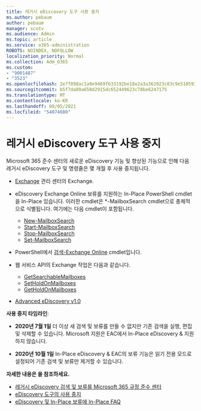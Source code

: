```yaml
---
title: 레거시 eDiscovery 도구 사용 중지
ms.author: pebaum
author: pebaum
manager: scotv
ms.audience: Admin
ms.topic: article
ms.service: o365-administration
ROBOTS: NOINDEX, NOFOLLOW
localization_priority: Normal
ms.collection: Adm_O365
ms.custom:
- "9001487"
- "3523"
ms.openlocfilehash: 2e7f898ac1a9e9469f633192be18e2a3a362023c83c9e510593196b5a4a0daf5
ms.sourcegitcommit: b5f7da89a650d2915dc652449623c78be6247175
ms.translationtype: MT
ms.contentlocale: ko-KR
ms.lasthandoff: 08/05/2021
ms.locfileid: "54074680"
---
```

# <a name="retirement-of-legacy-ediscovery-tools"></a>레거시 eDiscovery 도구 사용 중지

Microsoft 365 준수 센터의 새로운 eDiscovery 기능 및 향상된 기능으로 인해 다음 레거시 eDiscovery 도구 및 명령줄은 몇 개월 후 사용 중지됩니다.

- [Exchange](https://docs.microsoft.com/exchange/security-and-compliance/in-place-ediscovery/in-place-ediscovery) 관리 센터의 Exchange. [](https://docs.microsoft.com/exchange/security-and-compliance/create-or-remove-in-place-holds)

- eDiscovery Exchange Online 보류를 지원하는 In-Place PowerShell cmdlet을 In-Place 있습니다. 이러한 cmdlet은 *-MailboxSearch cmdlet으로 총체적으로 식별됩니다. 여기에는 다음 cmdlet이 포함됩니다.

    - [New-MailboxSearch](https://docs.microsoft.com/powershell/module/exchange/policy-and-compliance-content-search/new-mailboxsearch)
    - [Start-MailboxSearch](https://docs.microsoft.com/powershell/module/exchange/policy-and-compliance-content-search/start-mailboxsearch)
    - [Stop-MailboxSearch](https://docs.microsoft.com/powershell/module/exchange/policy-and-compliance-content-search/stop-mailboxsearch)
    - [Set-MailboxSearch](https://docs.microsoft.com/powershell/module/exchange/policy-and-compliance-content-search/set-mailboxsearch)

- PowerShell에서 [검색-Exchange Online](https://docs.microsoft.com/powershell/module/exchange/mailboxes/search-mailbox?view=exchange-ps) cmdlet입니다.
- 웹 서비스 API의 Exchange 작업은 다음과 같습니다.
    - [GetSearchableMailboxes](https://docs.microsoft.com/exchange/client-developer/web-service-reference/getsearchablemailboxes-operation)
    - [SetHoldOnMailboxes](https://docs.microsoft.com/exchange/client-developer/web-service-reference/setholdonmailboxes-operation)
    - [GetHoldOnMailboxes](https://docs.microsoft.com/exchange/client-developer/web-service-reference/getholdonmailboxes-operation)

- [Advanced eDiscovery v1.0](https://docs.microsoft.com/microsoft-365/compliance/office-365-advanced-ediscovery)

**사용 중지 타임라인**:
- **2020년 7월 1일** 더 이상 새 검색 및 보류를 만들 수 없지만 기존 검색을 실행, 편집 및 삭제할 수 있습니다. Microsoft 지원은 EAC에서 In-Place eDiscovery & 지원하지 않습니다.
    
- **2020년 10월 1일** In-Place eDiscovery & EAC의 보류 기능은 읽기 전용 모드로 설정되어 기존 검색 및 보류만 제거할 수 있습니다.

**자세한 내용은 을 참조하세요.**

 - [레거시 eDiscovery 검색 및 보류를 Microsoft 365 규정 준수 센터](https://docs.microsoft.com/microsoft-365/compliance/migrate-legacy-ediscovery-searches-and-holds)
 - [eDiscovery 도구의 사용 중지](https://docs.microsoft.com/microsoft-365/compliance/legacy-ediscovery-retirement)
 - [eDiscovery 및 In-Place 보류에 In-Place FAQ](https://docs.microsoft.com/microsoft-365/compliance/legacy-ediscovery-retirement#faqs-about-in-place-ediscovery-and-in-place-holds)



